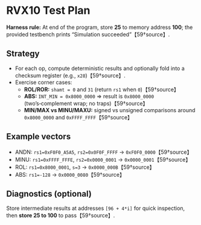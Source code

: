 # RVX10 Test Plan

**Harness rule:** At end of the program, store **25** to memory address **100**; the provided testbench prints “Simulation succeeded”【59†source】.

## Strategy
- For each op, compute deterministic results and optionally fold into a checksum register (e.g., `x28`)【59†source】.
- Exercise corner cases:
  - **ROL/ROR:** `shamt = 0` and `31` (return `rs1` when `0`)【59†source】
  - **ABS:** `INT_MIN = 0x8000_0000` ⇒ result is `0x8000_0000` (two’s‑complement wrap; no traps)【59†source】
  - **MIN/MAX vs MINU/MAXU:** signed vs unsigned comparisons around `0x8000_0000` and `0xFFFF_FFFF`【59†source】

## Example vectors
- ANDN: `rs1=0xF0F0_A5A5`, `rs2=0x0F0F_FFFF` → `0xF0F0_0000`【59†source】  
- MINU: `rs1=0xFFFF_FFFE`, `rs2=0x0000_0001` → `0x0000_0001`【59†source】  
- ROL: `rs1=0x8000_0001`, `s=3` → `0x0000_000B`【59†source】  
- ABS: `rs1=-128` → `0x0000_0080`【59†source】

## Diagnostics (optional)
Store intermediate results at addresses `[96 + 4*i]` for quick inspection, then **store 25 to 100** to pass【59†source】.
